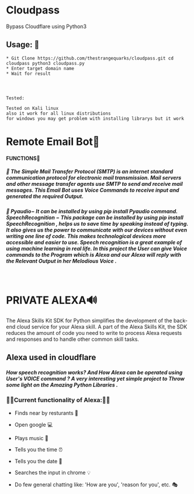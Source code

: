 <h1>Cloudpass</h1>
Bypass Cloudflare using Python3
<h2>Usage: 📜</h2>
 
 ```
* Git Clone https://github.com/thestrangequarks/cloudpass.git cd cloudpass python3 cloudpass.py
* Enter target domain name 
* Wait for result
 ```
 <h1></h1>
 
  ```

Tested: 

Tested on Kali linux
also it work for all linux distributions
for windows you may get problem with installing librarys but it work
```

<h1> Remote Email Bot📧 </h1>
<h4>FUNCTIONS📝</h4>
<h5>📍 The Simple Mail Transfer Protocol (SMTP) is an internet standard communication protocol for electronic mail transmission. Mail servers and other message transfer agents use SMTP to send and receive mail messages.
This Email Bot uses Voice Commands to receive input and generated the required Output.</h5>

<h5>📍 Pyaudio− It can be installed by using pip install Pyaudio command. SpeechRecognition − This package can be installed by using pip install SpeechRecognition , helps us to save time by speaking instead of typing. It also gives us the power to communicate with our devices without even writing one line of code. This makes technological devices more accessible and easier to use. Speech recognition is a great example of using machine learning in real life. In this project the User can give Voice commands to the Program which is Alexa and our Alexa will reply with the Relevant Output in her Melodious Voice .</h5>
<br>

<h1> PRIVATE ALEXA🔊</h1>
The Alexa Skills Kit SDK for Python simplifies the development of the back-end cloud service for your Alexa skill. A part of the Alexa Skills Kit, the SDK reduces the amount of code you need to write to process Alexa requests and responses and to handle other common skill tasks.
<br>
<h2> Alexa used in cloudflare </h2>

<h5>How speech recognition works? And How Alexa can be operated using User's VOICE command ?
A very interesting yet simple project to Throw some light on the Amazing Python Libraries .</h5>

<h3>🎇💬Current functionality of Alexa:🎇💬 </h3>


* Finds near by resturants 🍟

* Open google 💻

* Plays music 🎼

* Tells you the time ⏰

* Tells you the date  📆

* Searches the input in chrome  💡

* Do few general chatting like: 'How are you', 'reason for you', etc. 🎭

  

